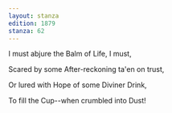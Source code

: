 ```yaml
---
layout: stanza
edition: 1879
stanza: 62
---
```


I must abjure the Balm of Life, I must,

Scared by some After-reckoning ta'en on trust,

Or lured with Hope of some Diviner Drink,

To fill the Cup--when crumbled into Dust!
